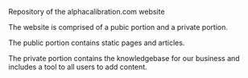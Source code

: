 Repository of the alphacalibration.com website

The website is comprised of a pubic portion and a private portion. 

The public portion contains static pages and articles.

The private portion contains the knowledgebase for our business and includes a 
tool to all users to add content.
